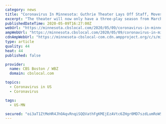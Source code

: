 ```yaml
---
category: news
title: "Coronavirus In Minnesota: Guthrie Theater Lays Off Staff, Moves Next Show Date To March 2021"
excerpt: "The theater will now only have a three-play season from March to August of 2021. \"Sweat\" and \"Private Lives\" will go on, along with a third performance that is yet to be decided."
publishedDateTime: 2020-05-09T16:27:00Z
webUrl: "https://minnesota.cbslocal.com/2020/05/09/coronavirus-in-minnesota-guthrie-theater-lays-off-staff-moves-next-show-date-to-march-2021/"
ampWebUrl: "https://minnesota.cbslocal.com/2020/05/09/coronavirus-in-minnesota-guthrie-theater-lays-off-staff-moves-next-show-date-to-march-2021/amp/"
cdnAmpWebUrl: "https://minnesota-cbslocal-com.cdn.ampproject.org/c/s/minnesota.cbslocal.com/2020/05/09/coronavirus-in-minnesota-guthrie-theater-lays-off-staff-moves-next-show-date-to-march-2021/amp/"
type: article
quality: 44
heat: 44
published: false

provider:
  name: CBS Boston / WBZ
  domain: cbslocal.com

topics:
  - Coronavirus in US
  - Coronavirus

tags:
  - US-MN

secured: "oi3aT1ZtMeHR4JhOAqvRnqiSQQVathFgKMEjEzAVtc6ZHgr0MD7szdLumRoWSDOe3/EwXYamhdEu3OGXfpWHZdV96oYdzYXSyjyhQe+B5vOoRV6kimEMQiX1caRsQYD2lSYHiFM90crmkI8KOOtt/2XClM73oQvYIsT1gIpiypQZw/zmAKY+zioz22DLXihVqjIKpViigNyu9j6Hx3cGtM/NGlPQ4pmA7FIpar4xHRDu1RmOqMqMdEXP1c99xWB6b5JhX4Q0in+hg6qVBtJ8QcKQhQHC+S0B7BhnuLbbYpWt8GHuz7hjByhsZTWePPatzUHn+QrTFGyhVuVK2DKBOl9GT407gQ84SXkjMpprl7uMztUeR2c50b+KrobJWgW52+eYurWZ226l60TBTsksdyI1CQBZb1lbVPOIAe2kGMrfkhowsytVb0yPSAHlvYZ1VG4340QmqZQ9ohUtFERVr5Ayw9lZjGTlsdySQbhR8zI=;sc72Zxve02rFd/jW6bws1w=="
---
```


